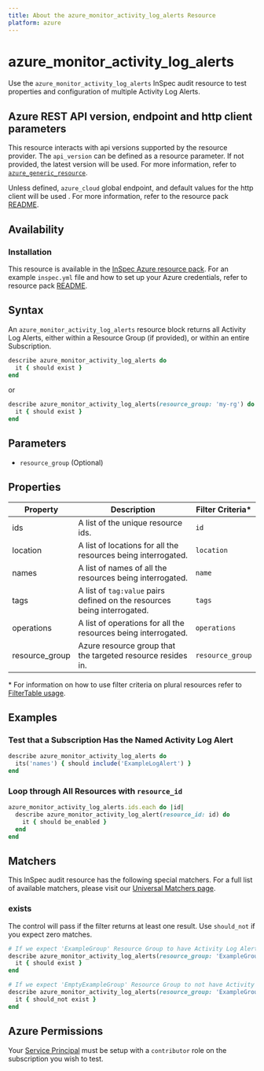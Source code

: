 ```yaml
---
title: About the azure_monitor_activity_log_alerts Resource
platform: azure
---
```


# azure_monitor_activity_log_alerts

Use the `azure_monitor_activity_log_alerts` InSpec audit resource to test properties and configuration of multiple Activity Log Alerts.

## Azure REST API version, endpoint and http client parameters

This resource interacts with api versions supported by the resource provider.
The `api_version` can be defined as a resource parameter.
If not provided, the latest version will be used.
For more information, refer to [`azure_generic_resource`](azure_generic_resource.md).

Unless defined, `azure_cloud` global endpoint, and default values for the http client will be used .
For more information, refer to the resource pack [README](../../README.md). 

## Availability

### Installation

This resource is available in the [InSpec Azure resource pack](https://github.com/inspec/inspec-azure). 
For an example `inspec.yml` file and how to set up your Azure credentials, refer to resource pack [README](../../README.md#Service-Principal).

## Syntax

An `azure_monitor_activity_log_alerts` resource block returns all Activity Log Alerts, either within a Resource Group (if provided), or within an entire Subscription.
```ruby
describe azure_monitor_activity_log_alerts do
  it { should exist }
end
```
or
```ruby
describe azure_monitor_activity_log_alerts(resource_group: 'my-rg') do
  it { should exist }
end
```
## Parameters

- `resource_group` (Optional)

## Properties

|Property         | Description                                                                          | Filter Criteria<superscript>*</superscript> |
|-----------------|--------------------------------------------------------------------------------------|-----------------|
| ids             | A list of the unique resource ids.                                                   | `id`            |
| location        | A list of locations for all the resources being interrogated.                        | `location`      |
| names           | A list of names of all the resources being interrogated.                             | `name`          |
| tags            | A list of `tag:value` pairs defined on the resources being interrogated.             | `tags`          |
| operations      | A list of operations for all the resources being interrogated.                       | `operations`    |
| resource_group  | Azure resource group that the targeted resource resides in.                          | `resource_group`    |

<superscript>*</superscript> For information on how to use filter criteria on plural resources refer to [FilterTable usage](https://github.com/inspec/inspec/blob/master/dev-docs/filtertable-usage.md).

## Examples

### Test that a Subscription Has the Named Activity Log Alert
```ruby
describe azure_monitor_activity_log_alerts do
  its('names') { should include('ExampleLogAlert') }
end
```
### Loop through All Resources with `resource_id`
```ruby
azure_monitor_activity_log_alerts.ids.each do |id|
  describe azure_monitor_activity_log_alert(resource_id: id) do
    it { should be_enabled }
  end
end
```
## Matchers

This InSpec audit resource has the following special matchers. For a full list of available matchers, please visit our [Universal Matchers page](https://www.inspec.io/docs/reference/matchers/).

### exists

The control will pass if the filter returns at least one result. Use `should_not` if you expect zero matches.
```ruby
# If we expect 'ExampleGroup' Resource Group to have Activity Log Alerts
describe azure_monitor_activity_log_alerts(resource_group: 'ExampleGroup') do
  it { should exist }
end

# If we expect 'EmptyExampleGroup' Resource Group to not have Activity Log Alerts
describe azure_monitor_activity_log_alerts(resource_group: 'ExampleGroup') do
  it { should_not exist }
end
```
## Azure Permissions

Your [Service Principal](https://docs.microsoft.com/en-us/azure/azure-resource-manager/resource-group-create-service-principal-portal) must be setup with a `contributor` role on the subscription you wish to test.
